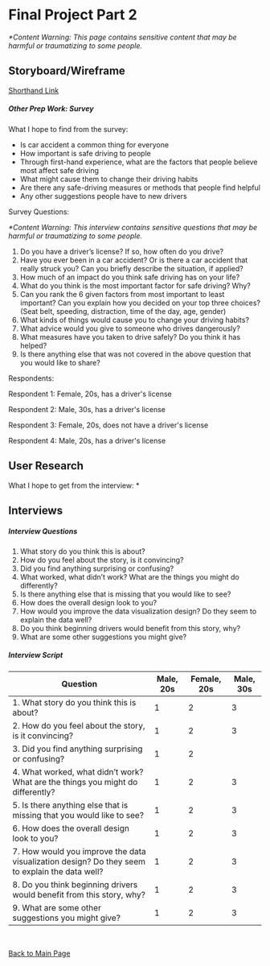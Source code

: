 # Final Project Part 2

_*Content Warning: This page contains sensitive content that may be harmful or traumatizing to some people._


## Storyboard/Wireframe

[Shorthand Link](https://preview.shorthand.com/4YigjRKvgqbFR0Xl)

##### Other Prep Work: Survey
  
What I hope to find from the survey:

* Is car accident a common thing for everyone
* How important is safe driving to people
* Through first-hand experience, what are the factors that people believe most affect safe driving
* What might cause them to change their driving habits
* Are there any safe-driving measures or methods that people find helpful
* Any other suggestions people have to new drivers
  
Survey Questions:

_*Content Warning: This interview contains sensitive questions that may be harmful or traumatizing to some people._

1. Do you have a driver’s license? If so, how often do you drive?
2. Have you ever been in a car accident? Or is there a car accident that really struck you? Can you briefly describe the situation, if applied?
3. How much of an impact do you think safe driving has on your life?
4. What do you think is the most important factor for safe driving? Why?
5. Can you rank the 6 given factors from most important to least important? Can you explain how you decided on your top three choices? (Seat belt, speeding, distraction, time of the day, age, gender)
6. What kinds of things would cause you to change your driving habits?
7. What advice would you give to someone who drives dangerously? 
8.  What measures have you taken to drive safely? Do you think it has helped?
9. Is there anything else that was not covered in the above question that you would like to share?

Respondents: 
  
Respondent 1: Female, 20s, has a driver's license

Respondent 2: Male, 30s, has a driver's license

Respondent 3: Female, 20s, does not have a driver's license

Respondent 4: Male, 20s, has a driver's license


## User Research

What I hope to get from the interview:
* 

## Interviews

##### Interview Questions

1. What story do you think this is about? 
2. How do you feel about the story, is it convincing?
3. Did you find anything surprising or confusing?
4. What worked, what didn’t work? What are the things you might do differently?
5. Is there anything else that is missing that you would like to see?
6. How does the overall design look to you? 
7. How would you improve the data visualization design? Do they seem to explain the data well?
8. Do you think beginning drivers would benefit from this story, why?
9. What are some other suggestions you might give?

##### Interview Script

| Question | Male, 20s | Female, 20s | Male, 30s |
| --- | --- | --- | --- |
| 1. What story do you think this is about?  | 1 | 2 | 3 |
| 2. How do you feel about the story, is it convincing? | 1 | 2 | 3 |
| 3. Did you find anything surprising or confusing? | 1 | 2 | | 3 |
| 4. What worked, what didn’t work? What are the things you might do differently? | 1 | 2 | 3 |
| 5. Is there anything else that is missing that you would like to see? | 1 | 2 | 3 |
| 6. How does the overall design look to you? | 1 | 2 | 3 |
| 7. How would you improve the data visualization design? Do they seem to explain the data well? | 1 | 2 | 3 |
| 8. Do you think beginning drivers would benefit from this story, why? | 1 | 2 | 3 |
| 9. What are some other suggestions you might give? | 1 | 2 | 3 |

<br/>

[Back to Main Page](/README.md)
